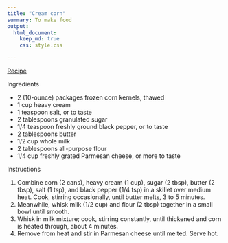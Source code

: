 ```yaml
---
title: "Cream corn"
summary: To make food
output:
  html_document:
    keep_md: true
    css: style.css

---
```


[Recipe](https://www.allrecipes.com/recipe/53304/cream-corn-like-no-other/)


Ingredients

- 2 (10-ounce) packages frozen corn kernels, thawed
- 1 cup heavy cream
- 1 teaspoon salt, or to taste
- 2 tablespoons granulated sugar
- 1/4 teaspoon freshly ground black pepper, or to taste
- 2 tablespoons butter
- 1/2 cup whole milk
- 2 tablespoons all-purpose flour
- 1/4 cup freshly grated Parmesan cheese, or more to taste




Instructions
 
1. Combine corn (2 cans), heavy cream (1 cup), sugar (2 tbsp), butter (2 tbsp), salt (1 tsp), and black pepper (1/4 tsp) in a skillet over medium heat. Cook, stirring occasionally, until butter melts, 3 to 5 minutes.
2. Meanwhile, whisk milk (1/2 cup) and flour (2 tbsp) together in a small bowl until smooth.
3. Whisk in milk mixture; cook, stirring constantly, until thickened and corn is heated through, about 4 minutes.
4. Remove from heat and stir in Parmesan cheese until melted. Serve hot.
